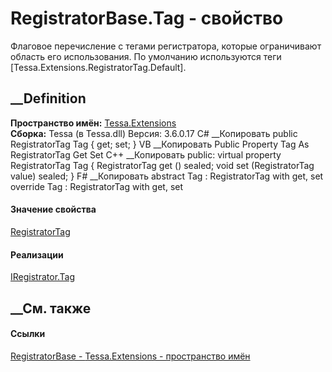 # RegistratorBase.Tag - свойство
Флаговое перечисление с тегами регистратора, которые ограничивают область его
использования. По умолчанию используются теги
[Tessa.Extensions.RegistratorTag.Default].
## __Definition
 **Пространство имён:** [Tessa.Extensions](N_Tessa_Extensions.htm)  
 **Сборка:** Tessa (в Tessa.dll) Версия: 3.6.0.17
C# __Копировать
     public RegistratorTag Tag { get; set; }
VB __Копировать
     Public Property Tag As RegistratorTag
    	Get
    	Set
C++ __Копировать
     public:
    virtual property RegistratorTag Tag {
    	RegistratorTag get () sealed;
    	void set (RegistratorTag value) sealed;
    }
F# __Копировать
     abstract Tag : RegistratorTag with get, set
    override Tag : RegistratorTag with get, set
#### Значение свойства
[RegistratorTag](T_Tessa_Extensions_RegistratorTag.htm)
#### Реализации
[IRegistrator.Tag](P_Tessa_Extensions_IRegistrator_Tag.htm)  
##  __См. также
#### Ссылки
[RegistratorBase - ](T_Tessa_Extensions_RegistratorBase.htm)
[Tessa.Extensions - пространство имён](N_Tessa_Extensions.htm)
